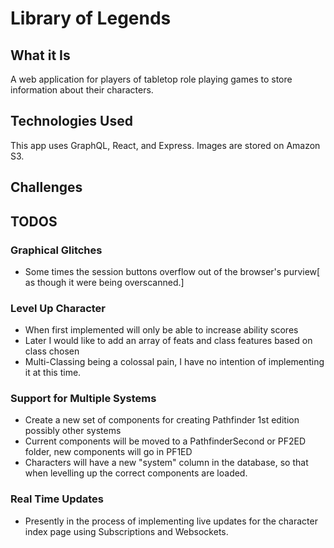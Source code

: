 #  Library of Legends

## What it Is
A web application for players of tabletop role playing games to store information about their characters.

## Technologies Used
This app uses GraphQL, React, and Express.  Images are stored on Amazon S3.

## Challenges


## TODOS

### Graphical Glitches
* Some times the session buttons overflow out of the browser's purview[ as though it were being overscanned.]

### Level Up Character
* When first implemented will only be able to increase ability scores
* Later I would like to add an array of feats and class features based on class chosen
* Multi-Classing being a colossal pain, I have no intention of implementing it at this time.

### Support for Multiple Systems
* Create a new set of components for creating Pathfinder 1st edition possibly other systems
* Current components will be moved to a PathfinderSecond or PF2ED folder, new components will go in PF1ED
* Characters will have a new "system" column in the database, so that when levelling up the correct components are loaded.

### Real Time Updates

* Presently in the process of implementing live updates for the character index page using Subscriptions and Websockets.